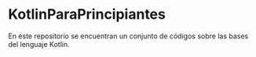 # KotlinParaPrincipiantes
En este repositorio se encuentran un conjunto de códigos sobre las bases del lenguaje Kotlin.
